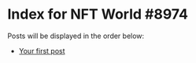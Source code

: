 # Index for NFT World #8974
Posts will be displayed in the order below:

- [Your first post](./001-first.md)

